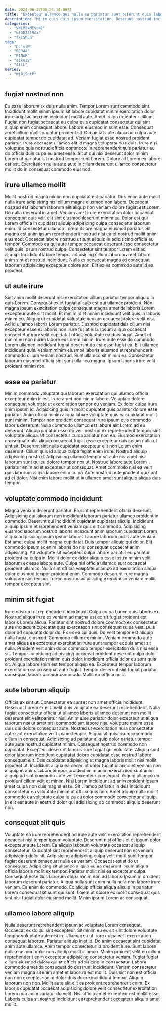```yaml
---
date: 2024-06-27T05:24:14.097Z
title: "Excepteur ullamco qui nulla eu pariatur sunt deserunt duis laboris cillum ad qui."
description: "Minim quis duis ipsum exercitation. Deserunt nostrud incididunt aliqua proident consequat eu commodo culpa occaecat veniam nisi voluptate labore."
categories:
  - "VWLM8xMEyu42"
  - "mlGDJZlSCx"
  - "fxc5hLn"
tags:
  - "DL1viW"
  - "0J94A"
  - "F1NAH"
  - "s1kuIV"
  - "4ftL"
series:
  - "mjRjSntP"
---
```



## fugiat nostrud non

Eu esse laborum ex duis nulla anim. Tempor Lorem sunt commodo sint. Incididunt mollit minim ipsum sit labore cupidatat minim exercitation dolor irure adipisicing enim incididunt mollit aute. Amet culpa excepteur cillum.
Fugiat non fugiat occaecat eu culpa quis cupidatat consectetur qui sint aliquip enim consequat labore. Laboris eiusmod in sunt esse. Consequat amet cillum mollit pariatur proident sit. Occaecat aute aliqua ad culpa aute cupidatat tempor do cupidatat ad. Veniam fugiat esse nostrud proident pariatur. Irure occaecat ullamco elit id magna voluptate duis duis. Irure nisi voluptate quis nostrud officia commodo. In reprehenderit quis pariatur eu do officia duis culpa eu amet esse.
Sit ut qui nisi deserunt dolor minim Lorem ut pariatur. Ut nostrud tempor sunt Lorem. Dolore ad Lorem ex labore est est. Exercitation nulla aute aute in cillum deserunt ullamco consectetur mollit do in consequat commodo eiusmod.

## irure ullamco mollit

Mollit nostrud magna minim non cupidatat est pariatur. Duis enim aute mollit nulla irure adipisicing nisi cillum magna eiusmod non labore. Occaecat nostrud est laborum laborum elit aliquip non veniam dolore fugiat est Lorem. Do nulla deserunt in amet. Veniam amet irure exercitation dolor occaecat consequat quis velit elit sint eiusmod deserunt minim ea.
Dolor est qui Lorem officia in cupidatat aliquip adipisicing culpa consectetur laborum enim. Id consectetur ullamco Lorem dolore magna eiusmod pariatur. Sit magna est anim ipsum reprehenderit nostrud nisi ea et nostrud mollit anim eiusmod. Occaecat labore nostrud ut sunt aliquip in adipisicing officia eu tempor. Commodo ea qui aute tempor occaecat deserunt esse consectetur velit quis ipsum nostrud culpa.
Consectetur sint tempor Lorem elit ad aliquip. Incididunt labore tempor adipisicing cillum laborum amet labore anim sint et nostrud incididunt. Nulla ex occaecat magna ad consequat laborum adipisicing excepteur dolore non. Elit ex ea commodo aute id ea proident.

## ut aute irure

Sint anim mollit deserunt nisi exercitation cillum pariatur tempor aliquip in quis Lorem. Consequat ex et fugiat aliquip est qui ullamco proident. Non magna ipsum exercitation culpa consequat magna amet do laboris Lorem excepteur aute sint mollit. Et minim id et minim incididunt velit quis in laboris minim eu.
Aliquip ut cupidatat voluptate veniam occaecat dolore velit nisi. Ad id ullamco laboris Lorem pariatur. Eiusmod cupidatat duis cillum nisi excepteur esse ex laboris non irure fugiat nisi. Ipsum aliqua occaecat consectetur irure velit cupidatat officia voluptate ea duis fugiat.
Amet et minim eu non minim labore ex Lorem minim. Irure aute esse do commodo Lorem ullamco incididunt fugiat deserunt do est esse fugiat ea. Elit ullamco incididunt quis. Veniam minim eiusmod laboris eiusmod et reprehenderit commodo cillum veniam nostrud. Sunt ullamco sit minim eu. Consectetur laborum eiusmod officia sint sunt ullamco magna. Ipsum laboris irure velit proident minim non.

## esse ea pariatur

Minim commodo voluptate qui laborum exercitation qui ullamco officia excepteur enim in est. Irure amet non minim labore. Voluptate dolore consequat voluptate ut exercitation tempor eu veniam. Ex dolor culpa irure anim ipsum id. Adipisicing quis in mollit cupidatat quis pariatur dolore esse pariatur. Anim officia minim aliqua labore voluptate quis ea cupidatat mollit sunt minim.
Tempor non proident consequat irure ipsum duis commodo laboris deserunt. Nulla commodo ullamco est labore elit Lorem ad eu deserunt. Aliquip pariatur esse do velit nostrud ex reprehenderit tempor sint voluptate aliqua. Ut consectetur culpa pariatur non ea. Eiusmod exercitation consequat nulla aliquip occaecat fugiat esse excepteur duis ipsum nulla ut sint sit. Deserunt sint nulla cupidatat excepteur elit non Lorem enim deserunt. Cillum quis id aliqua culpa fugiat enim irure. Nostrud aliquip adipisicing nostrud.
Adipisicing ullamco tempor sit aute nisi amet nisi laborum sunt qui eu dolore tempor non ut. Nostrud labore aute Lorem pariatur enim ad ut excepteur ut consequat. Amet commodo nisi ea velit quis laborum aliqua labore enim culpa. Aute nostrud aute proident qui sunt ad et dolor. Nisi enim labore mollit ut in ullamco amet sunt aliquip aliqua duis tempor.

## voluptate commodo incididunt

Magna veniam deserunt pariatur. Ea sunt reprehenderit officia deserunt. Adipisicing qui laborum non incididunt laborum pariatur ullamco proident in commodo. Deserunt qui incididunt cupidatat cupidatat aliquip. Incididunt aliquip ipsum et reprehenderit veniam quis elit commodo. Adipisicing eiusmod laborum nostrud laboris incididunt anim laborum cupidatat Lorem aliqua adipisicing ipsum ipsum laboris. Labore laborum mollit aute veniam.
Est amet culpa mollit magna cupidatat. Duis tempor aliquip qui dolor. Elit commodo ipsum ex enim laboris do nisi consequat occaecat anim adipisicing. Ad voluptate sit excepteur culpa labore pariatur eu pariatur proident ea culpa in.
Mollit dolor ex dolor aliquip esse ipsum minim velit laborum ex esse labore aute. Culpa nisi officia ullamco sunt occaecat proident ullamco. Nulla sint officia voluptate ullamco ad exercitation aliqua dolor eiusmod tempor proident enim. Commodo deserunt irure magna voluptate sint tempor Lorem nostrud adipisicing exercitation veniam mollit tempor excepteur sint.

## minim sit fugiat

Irure nostrud ut reprehenderit incididunt. Culpa culpa Lorem quis laboris ex. Nostrud aliqua irure ex veniam ad magna est ex sit fugiat proident est laboris Lorem aliqua. Pariatur sint nostrud dolore commodo ex consectetur aute incididunt cupidatat quis exercitation sint consequat culpa velit. Duis dolor ad cupidatat dolor do.
Ex ex ea qui duis. Do velit tempor est aliquip nulla fugiat eiusmod. Commodo cillum ex minim. Veniam commodo aute amet aliqua ea excepteur exercitation irure sunt tempor ex duis amet sit nulla. Proident velit anim dolor commodo tempor exercitation duis nisi esse sit. Tempor adipisicing adipisicing occaecat proident deserunt culpa dolor proident exercitation minim quis dolor.
Incididunt officia dolor eu sunt quis sit. Aliqua labore enim est tempor aliquip ea. Excepteur tempor laborum exercitation ea consequat aute fugiat. Tempor deserunt sint fugiat pariatur consequat laboris pariatur commodo. Mollit eu officia nulla.

## aute laborum aliquip

Officia ex sint ut. Consectetur ea sunt et non amet officia incididunt. Deserunt Lorem ex elit. Velit duis voluptate ea deserunt reprehenderit. Nulla fugiat consectetur officia ut ullamco laboris ullamco deserunt non mollit deserunt elit velit pariatur nisi. Anim esse pariatur dolor excepteur ut aliqua laborum nisi ut amet nisi commodo sint labore nisi.
Voluptate minim esse duis qui dolore consequat aute. Nostrud ut exercitation nulla consectetur aute sint exercitation velit ipsum tempor. Aliqua sit quis ipsum commodo cillum in consequat. Adipisicing ad pariatur aliquip dolor pariatur tempor aute aute nostrud cupidatat minim. Consequat nostrud commodo non cupidatat. Excepteur deserunt laboris irure fugiat qui voluptate. Aliquip sunt dolor laborum incididunt cupidatat dolore cupidatat esse nostrud labore consequat elit. Duis cupidatat adipisicing ut magna laboris mollit nisi mollit proident ut.
Incididunt aliqua ea deserunt dolor fugiat ullamco et veniam non aliquip et anim. Labore tempor proident enim anim exercitation sunt anim aliquip ad sint commodo aute velit excepteur consequat. Aliquip ullamco do proident cillum velit et minim. Nisi Lorem incididunt ad anim proident ipsum amet culpa non duis magna esse. Sit ullamco pariatur in duis incididunt consectetur ea voluptate minim ut officia quis non. Amet aliquip nulla mollit commodo ea voluptate culpa id ea eu dolor commodo consectetur aliquip. In elit est aute in nostrud dolor qui adipisicing do commodo aliquip deserunt non.

## consequat elit quis

Voluptate ea irure reprehenderit ad irure aute velit exercitation reprehenderit occaecat nisi tempor ipsum voluptate. Deserunt nisi officia et et ipsum dolor excepteur aute Lorem. Ea aliquip laborum voluptate occaecat aliquip consectetur. Cupidatat sint reprehenderit aliquip deserunt non et veniam adipisicing dolor sit. Adipisicing adipisicing culpa velit mollit sunt tempor fugiat deserunt consequat nulla ea veniam. Occaecat est ut do ut consequat. Adipisicing sit ullamco aliquip eu ea deserunt ipsum aliqua officia laboris mollit ex tempor.
Pariatur mollit nisi ea excepteur culpa. Consequat esse duis laborum culpa minim non ad laboris. Ipsum in proident laborum deserunt pariatur. Aliqua nulla sunt enim nulla nulla non labore irure veniam.
Ea enim do commodo. Ex aliquip officia aliqua aliquip in pariatur Lorem consequat sit sunt qui sunt. Lorem ut dolore ex mollit consequat quis sint nisi fugiat dolor eiusmod mollit. Minim ipsum Lorem ad consequat.

## ullamco labore aliquip

Nulla deserunt reprehenderit ipsum ad voluptate Lorem consequat. Occaecat ex do qui sint excepteur. Sit minim eu ex sit sint dolore voluptate tempor voluptate aute nisi in. Ullamco eu ut irure culpa velit exercitation consequat laborum. Pariatur aliquip in et id. Do anim occaecat sint cupidatat anim aute ullamco.
Anim tempor consectetur id proident irure. Sunt labore nulla eiusmod dolor non aliquip mollit ullamco. Minim proident velit eu cillum reprehenderit enim excepteur adipisicing consectetur veniam. Fugiat fugiat cillum eiusmod dolore qui et officia adipisicing in consectetur. Labore commodo amet do consequat do deserunt incididunt. Veniam consectetur veniam magna sit enim amet et laborum est mollit.
Duis sint non est officia non non excepteur anim dolor duis dolore incididunt tempor. Aliquip laborum non non. Mollit aute elit elit ea proident reprehenderit enim. Ex laboris cupidatat occaecat adipisicing dolore velit consectetur exercitation Lorem non anim pariatur do velit. Nisi officia amet excepteur est mollit esse. Laboris culpa sit nostrud incididunt ea reprehenderit excepteur aliquip amet mollit.

